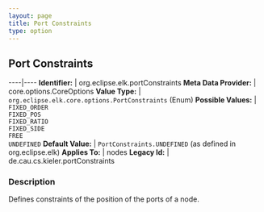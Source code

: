 ```yaml
---
layout: page
title: Port Constraints
type: option
---
```

## Port Constraints

----|----
**Identifier:** | org.eclipse.elk.portConstraints
**Meta Data Provider:** | core.options.CoreOptions
**Value Type:** | `org.eclipse.elk.core.options.PortConstraints` (Enum)
**Possible Values:** | `FIXED_ORDER`<br>`FIXED_POS`<br>`FIXED_RATIO`<br>`FIXED_SIDE`<br>`FREE`<br>`UNDEFINED`
**Default Value:** | `PortConstraints.UNDEFINED` (as defined in org.eclipse.elk)
**Applies To:** | nodes
**Legacy Id:** | de.cau.cs.kieler.portConstraints

### Description

Defines constraints of the position of the ports of a node.
